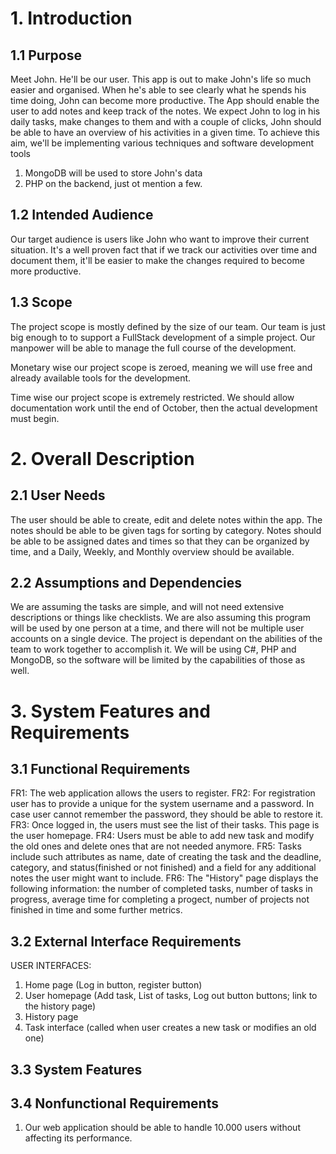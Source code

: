 # 1. Introduction

## 1.1 Purpose
Meet John. He'll be our user. This app is out to make John's life so much easier and organised. When he's able to see clearly what he spends his time doing, John can become more productive. The App should enable the user to add notes and keep track of the notes. We expect John to log in his daily tasks, make changes to them and with a couple of clicks, John should be able to have an overview of his activities in a given time. To achieve this aim, we'll be implementing various techniques and software development tools
1. MongoDB will be used to store John's data
2. PHP on the backend, just ot mention a few.

## 1.2 Intended Audience
Our target audience is users like John who want to improve their current situation. It's a well proven fact that if we track our activities over time and document them, it'll be easier to make the changes required to become more productive.

## 1.3 Scope

The project scope is mostly defined by the size of our team. Our team is just big enough to to support a FullStack development of a simple project. Our manpower will be able to manage the full course of the development.

Monetary wise our project scope is zeroed, meaning we will use free and already available tools for the development.

Time wise our project scope is extremely restricted. We should allow documentation work until the end of October, then the actual development must begin.

# 2. Overall Description

## 2.1 User Needs
The user should be able to create, edit and delete notes within the app. The notes should be able to be given tags for sorting by category. Notes should be able to be assigned dates and times so that they can be organized by time, and a Daily, Weekly, and Monthly overview should be available. 

## 2.2 Assumptions and Dependencies
We are assuming the tasks are simple, and will not need extensive descriptions or things like checklists. We are also assuming this program will be used by one person at a time, and there will not be multiple user accounts on a single device. The project is dependant on the abilities of the team to work together to accomplish it. We will be using C#, PHP and MongoDB, so the software will be limited by the capabilities of those as well. 

# 3. System Features and Requirements

## 3.1 Functional Requirements
FR1: The web application allows the users to register.
FR2: For registration user has to provide a unique for the system username and a password. In case user cannot remember the password, they should be able to restore it. 
FR3: Once logged in, the users must see the list of their tasks. This page is the user homepage.
FR4: Users must be able to add new task and modify the old ones and delete ones that are not needed anymore.
FR5: Tasks include such attributes as name, date of creating the task and the deadline, category, and status(finished or not finished) and a field for any additional notes the user might want to include.
FR6: The "History" page displays the following information: the number of completed tasks, number of tasks in progress, average time for completing a progect, number of projects not finished in time and some further metrics.

## 3.2 External Interface Requirements
USER INTERFACES:
1. Home page (Log in button, register button)
2. User homepage (Add task, List of tasks, Log out button buttons; link to the history page)
3. History page
4. Task interface (called when user creates a new task or modifies an old one)

## 3.3 System Features

## 3.4 Nonfunctional Requirements

1) Our web application should be able to handle 10.000 users without affecting its performance.
